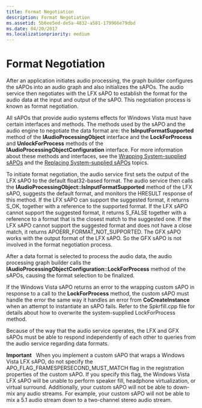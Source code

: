 ```yaml
---
title: Format Negotiation
description: Format Negotiation
ms.assetid: 5b6ee5ed-de5a-4832-a581-179966e79dbd
ms.date: 04/20/2017
ms.localizationpriority: medium
---
```


# Format Negotiation


After an application initiates audio processing, the graph builder configures the sAPOs into an audio graph and also initializes the sAPOs. The audio service then negotiates with the LFX sAPO to establish the format for the audio data at the input and output of the sAPO. This negotiation process is known as format negotiation.

All sAPOs that provide audio systems effects for Windows Vista must have certain interfaces and methods. The methods used by the sAPO and the audio engine to negotiate the data format are: the **IsInputFormatSupported** method of the **IAudioProcessingObject** interface and the **LockForProcess** and **UnlockForProcess** methods of the **IAudioProcessingObjectConfiguration** interface. For more information about these methods and interfaces, see the [Wrapping System-supplied sAPOs](wrapping-system-supplied-sapos.md) and the [Replacing System-supplied sAPOs](replacing-system-supplied-sapos.md) topics.

To initiate format negotiation, the audio service first sets the output of the LFX sAPO to the default float32-based format. The audio service then calls the **IAudioProcessingObject::IsInputFormatSupported** method of the LFX sAPO, suggests the default format, and monitors the HRESULT response of this method. If the LFX sAPO can support the suggested format, it returns S\_OK, together with a reference to the supported format. If the LFX sAPO cannot support the suggested format, it returns S\_FALSE together with a reference to a format that is the closest match to the suggested one. If the LFX sAPO cannot support the suggested format and does not have a close match, it returns APOERR\_FORMAT\_NOT\_SUPPORTED. The GFX sAPO works with the output format of the LFX sAPO. So the GFX sAPO is not involved in the format negotiation process.

After a data format is selected to process the audio data, the audio processing graph builder calls the **IAudioProcessingObjectConfiguration::LockForProcess** method of the sAPOs, causing the format selection to be finalized.

If the Windows Vista sAPO returns an error to the wrapping custom sAPO in response to a call to the **LockForProcess** method, the custom sAPO must handle the error the same way it handles an error from **CoCreateInstance** when an attempt to instantiate an sAPO fails. Refer to the Spkrfill.cpp file for details about how to overwrite the system-supplied LockForProcess method.

Because of the way that the audio service operates, the LFX and GFX sAPOs must be able to respond independently of each other to queries from the audio service regarding data formats.

**Important**   When you implement a custom sAPO that wraps a Windows Vista LFX sAPO, do not specify the APO\_FLAG\_FRAMESPERSECOND\_MUST\_MATCH flag in the registration properties of the custom sAPO. If you specify this flag, the Windows Vista LFX sAPO will be unable to perform speaker fill, headphone virtualization, or virtual surround. Additionally, your custom sAPO will not be able to down-mix any audio streams. For example, your custom sAPO will not be able to mix a 5.1 audio stream down to a two-channel stereo audio stream.

 

 

 




